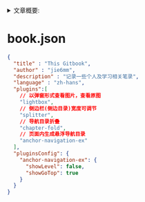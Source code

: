 <details>
<summary>文章概要:</summary>
<pre hidden>
information:
    author: jie6mm
    title: book.json
    desc:
    type: gitbook
    tags:
        - gitbook
    series: gitbook
    date: 2021-06-09 10:15:00
</pre>
</details>

# book.json

```json
{
  "title" : "This Gitbook",
  "author" : "jie6mm",
  "description" : "记录一些个人及学习相关笔录",
  "language" : "zh-hans",
  "plugins":[
    // 以弹窗形式查看图片，查看原图
    "lightbox",
    // 侧边栏(侧边目录)宽度可调节
    "splitter",
    // 导航目录折叠
    "chapter-fold",
    // 页面内生成悬浮导航目录
    "anchor-navigation-ex"
  ],
  "pluginsConfig": {
    "anchor-navigation-ex": {
      "showLevel": false,
      "showGoTop": true
    }
  }
}
```